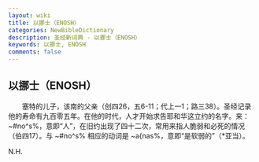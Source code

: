 ```yaml
---
layout: wiki
title: 以挪士（ENOSH）
categories: NewBibleDictionary
description: 圣经新词典 - 以挪士（ENOSH）
keywords: 以挪士, ENOSH
comments: false
---
```


## 以挪士（ENOSH）

　　塞特的儿子，该南的父亲（创四26，五6-11；代上一1；路三38）。圣经记录他的寿命有九百零五年。在他的时代，人才开始求告耶和华这立约的名字。来：~#no^s%，意即“人”，在旧约出现了四十二次，常用来指人脆弱和必死的情况（伯四17）。与 ~#no^s% 相应的动词是 ~a{nas%，意即“是软弱的”（*亚当）。

N.H.








